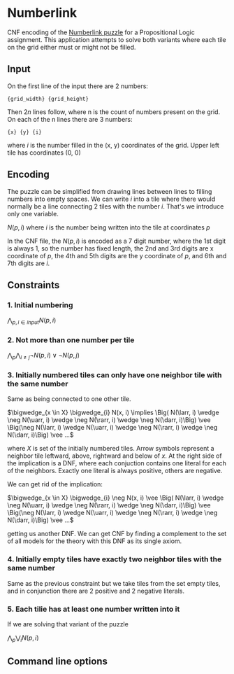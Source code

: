 # Numberlink
CNF encoding of the [Numberlink puzzle](https://en.wikipedia.org/wiki/Numberlink) for a Propositional Logic assignment. This application attempts to solve both variants where each tile on the grid either must or might not be filled.

## Input
On the first line of the input there are 2 numbers:

`{grid_width} {grid_height}`

Then $2n$ lines follow, where n is the count of numbers present on the grid. On each of the n lines there are 3 numbers:

`{x} {y} {i}`

where *i* is the number filled in the (x, y) coordinates of the grid. Upper left tile has coordinates (0, 0)


## Encoding
The puzzle can be simplified from drawing lines between lines to filling numbers into empty spaces. We can write $i$ into a tile where there would  normally be a line connecting 2 tiles with the number $i$. That's we introduce only one variable.

$N(p, i)$ where $i$ is the number being written into the tile at coordinates $p$

In the CNF file, the $N(p, i)$ is encoded as a 7 digit number, where the 1st digit is always 1, so the number has fixed length, the 2nd and 3rd digits are x coordinate of $p$, the 4th and 5th digits are the y coordinate of $p$, and 6th and 7th digits are $i$.


## Constraints

### 1. Initial numbering
$\bigwedge_{p, i \in input} N(p, i)$

### 2. Not more than one number per tile
$\bigwedge_{p} \bigwedge_{i \ne j} \neg N(p, i) \vee \neg N(p, j)$

### 3. Initially numbered tiles can only have one neighbor tile with the same number
Same as being connected to one other tile.

$\bigwedge_{x \in X} \bigwedge_{i} N(x, i) \implies \Big( N(\larr, i) \wedge \neg N(\uarr, i) \wedge \neg N(\rarr, i) \wedge \neg N(\darr, i)\Big) \vee \Big(\neg N(\larr, i) \wedge N(\uarr, i) \wedge \neg N(\rarr, i) \wedge \neg N(\darr, i)\Big) \vee ...$  

where $X$ is set of the initially numbered tiles. Arrow symbols represent a neighbor tile leftward, above, rightward and below of $x$. At the right side of the implication is a DNF, where each conjuction contains one literal for each of the neighbors. Exactly one literal is always positive, others are negative.

We can get rid of the implication:

$\bigwedge_{x \in X} \bigwedge_{i} \neg N(x, i) \vee \Big( N(\larr, i) \wedge \neg N(\uarr, i) \wedge \neg N(\rarr, i) \wedge \neg N(\darr, i)\Big) \vee \Big(\neg N(\larr, i) \wedge N(\uarr, i) \wedge \neg N(\rarr, i) \wedge \neg N(\darr, i)\Big) \vee ...$ 

getting us another DNF. We can get CNF by finding a complement to the set of all models for the theory with this DNF as its single axiom. 

### 4. Initially empty tiles have exactly two neighbor tiles with the same number
Same as the previous constraint but we take tiles from the set empty tiles, and in conjunction there are 2 positive and 2 negative literals.

### 5. Each tilie has at least one number written into it
If we are solving that variant of the puzzle

$\bigwedge_{p} \bigvee_{i} N(p, i)$

## Command line options
